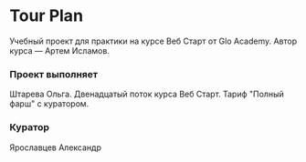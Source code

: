 # Tour Plan

Учебный проект для практики на курсе Веб Старт от Glo Academy. Автор курса — Артем Исламов.

### Проект выполняет

Штарева Ольга. Двенадцатый поток курса Веб Старт. Тариф "Полный фарш" с куратором.

### Куратор

Ярославцев Александр

